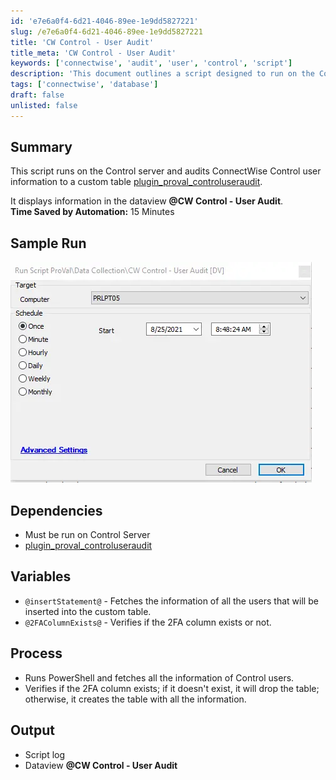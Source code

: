 ```yaml
---
id: 'e7e6a0f4-6d21-4046-89ee-1e9dd5827221'
slug: /e7e6a0f4-6d21-4046-89ee-1e9dd5827221
title: 'CW Control - User Audit'
title_meta: 'CW Control - User Audit'
keywords: ['connectwise', 'audit', 'user', 'control', 'script']
description: 'This document outlines a script designed to run on the ConnectWise Control server, auditing user information and logging it into a custom table. It details the necessary dependencies, variables used in the script, and the output generated, including a dataview for user audits and a script log. The automation is expected to save approximately 15 minutes of manual effort.'
tags: ['connectwise', 'database']
draft: false
unlisted: false
---
```


## Summary

This script runs on the Control server and audits ConnectWise Control user information to a custom table [plugin_proval_controluseraudit](/docs/ea80aef5-944c-4407-a632-2df65e15b4df).

It displays information in the dataview **@CW Control - User Audit**.  
**Time Saved by Automation:** 15 Minutes

## Sample Run

![Sample Run](../../../static/img/docs/e7e6a0f4-6d21-4046-89ee-1e9dd5827221/image_1.webp)

## Dependencies

- Must be run on Control Server
- [plugin_proval_controluseraudit](/docs/ea80aef5-944c-4407-a632-2df65e15b4df)

## Variables

- `@insertStatement@` - Fetches the information of all the users that will be inserted into the custom table.
- `@2FAColumnExists@` - Verifies if the 2FA column exists or not.

## Process

- Runs PowerShell and fetches all the information of Control users.
- Verifies if the 2FA column exists; if it doesn't exist, it will drop the table; otherwise, it creates the table with all the information.

## Output

- Script log
- Dataview **@CW Control - User Audit**